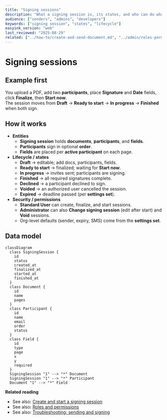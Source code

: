 ```yaml
---
title: "Signing sessions"
description: "What a signing session is, its states, and who can do what."
audience: ["senders", "admins", "developers"]
keywords: ["signing session", "states", "lifecycle"]
easyink_version: "web"
last_reviewed: "2025-08-29"
related: ["../how-to/create-and-send-document.md", "../admin/roles-permissions.md", "../troubleshooting/sending.md"]
---
```


# Signing sessions

## Example first
You upload a PDF, add two **participants**, place **Signature** and **Date** fields, click **Finalize**, then **Start now**.  
The session moves from **Draft** → **Ready to start** → **In progress** → **Finished** when both sign.

## How it works
- **Entities**
  - **Signing session** holds **documents**, **participants**, and **fields**.
  - **Participants** sign in optional **order**.
  - **Fields** are placed per **active participant** on each page.
- **Lifecycle / states**
  - **Draft** → editable; add docs, participants, fields.
  - **Ready to start** → finalized; waiting for **Start now**.
  - **In progress** → invites sent; participants are signing.
  - **Finished** → all required signatures complete.
  - **Declined** → a participant declined to sign.
  - **Voided** → an authorized user cancelled the session.
  - **Expired** → deadline passed (per **settings set**).
- **Security / permissions**
  - **Standard User** can create, finalize, and start sessions.
  - **Administrator** can also **Change signing session** (edit after start) and **Void** sessions.
  - Org-level defaults (sender, expiry, SMS) come from the **settings set**.

## Data model
```mermaid
classDiagram
  class SigningSession {
    id
    status
    created_at
    finalized_at
    started_at
    finished_at
  }
  class Document {
    id
    name
    pages
  }
  class Participant {
    id
    name
    email
    order
    status
  }
  class Field {
    id
    type
    page
    x
    y
    required
  }
  SigningSession "1" --> "*" Document
  SigningSession "1" --> "*" Participant
  Document "1" --> "*" Field
```

**Related reading**
- See also: [Create and start a signing session](../how-to/create-and-send-document.md)  
- See also: [Roles and permissions](../admin/roles-permissions.md)  
- See also: [Troubleshooting: sending and signing](../troubleshooting/sending.md)
